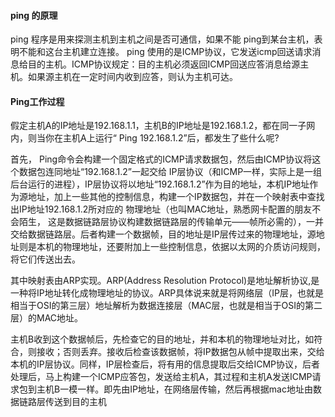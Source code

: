 #### ping 的原理

ping 程序是用来探测主机到主机之间是否可通信，如果不能 ping到某台主机，表明不能和这台主机建立连接。 ping 使用的是ICMP协议，它发送icmp回送请求消息给目的主机。ICMP协议规定：目的主机必须返回ICMP回送应答消息给源主机。如果源主机在一定时间内收到应答，则认为主机可达。

#### Ping工作过程

假定主机A的IP地址是192.168.1.1，主机B的IP地址是192.168.1.2，都在同一子网内，则当你在主机A上运行“ Ping 192.168.1.2”后，都发生了些什么呢?

首先， Ping命令会构建一个固定格式的ICMP请求数据包，然后由ICMP协议将这个数据包连同地址“192.168.1.2”一起交给 IP层协议（和ICMP一样，实际上是一组后台运行的进程），IP层协议将以地址“192.168.1.2”作为目的地址，本机IP地址作为源地址，加上一些其他的控制信息，构建一个IP数据包，并在一个映射表中查找出IP地址192.168.1.2所对应的 物理地址（也叫MAC地址，熟悉网卡配置的朋友不会陌生， 这是数据链路层协议构建数据链路层的传输单元——帧所必需的），一并交给数据链路层。后者构建一个数据帧，目的地址是IP层传过来的物理地址，源地址则是本机的物理地址，还要附加上一些控制信息，依据以太网的介质访问规则，将它们传送出去。

其中映射表由ARP实现。ARP(Address Resolution Protocol)是地址解析协议,是一种将IP地址转化成物理地址的协议。ARP具体说来就是将网络层（IP层，也就是相当于OSI的第三层）地址解析为数据连接层（MAC层，也就是相当于OSI的第二层）的MAC地址。

主机B收到这个数据帧后，先检查它的目的地址，并和本机的物理地址对比，如符合，则接收；否则丢弃。接收后检查该数据帧，将IP数据包从帧中提取出来，交给本机的IP层协议。同样，IP层检查后，将有用的信息提取后交给ICMP协议，后者处理后，马上构建一个ICMP应答包，发送给主机A，其过程和主机A发送ICMP请求包到主机B一模一样。即先由IP地址，在网络层传输，然后再根据mac地址由数据链路层传送到目的主机